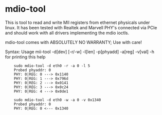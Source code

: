 mdio-tool
=========
This is tool to read and write MII registers from ethernet physicals under linux.
It has been tested with Realtek and Marvell PHY's connected via PCIe and should work
with all drivers implementing the mdio ioctls.

mdio-tool comes with ABSOLUTELY NO WARRANTY; Use with care!

Syntax:
		Usage mii-tool -d[dev] [-r/-w] -l[len] -p[phyadd] -a[reg] -v[val]
                       	       -h for printing this help

		sudo mdio-tool -d eth0 -r -a 0 -l 5
		Probed phyaddr: 0
		PHY: 0|REG: 0 ---> 0x1140
		PHY: 0|REG: 1 ---> 0x796d
		PHY: 0|REG: 2 ---> 0x0141
		PHY: 0|REG: 3 ---> 0x0c24
		PHY: 0|REG: 4 ---> 0x0de1

		sudo mdio-tool -d eth0 -w -a 0 -v 0x1340
		Probed phyaddr: 0
		PHY: 0|REG: 0 <--- 0x1340

		


